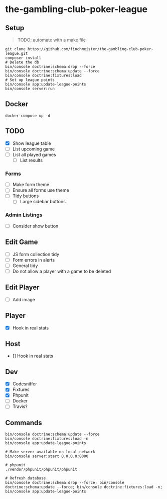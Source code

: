 # the-gambling-club-poker-league

## Setup
> TODO: automate with a make file

```
git clone https://github.com/finchmeister/the-gambling-club-poker-league.git
composer install
# Delete the db 
bin/console doctrine:schema:drop --force
bin/console doctrine:schema:update --force
bin/console doctrine:fixtures:load
# Set up league points
bin/console app:update-league-points
bin/console server:run 
```

## Docker
```
docker-compose up -d

```

## TODO
- [x] Show league table
- [ ] List upcoming game
- [ ] List all played games
    - [ ] List results

### Forms
- [ ] Make form theme
- [ ] Ensure all forms use theme
- [ ] Tidy buttons
    - [ ] Large sidebar buttons

### Admin Listings
- [ ] Consider show button


## Edit Game
- [ ] JS form collection tidy
- [ ] Form errors in alerts
- [ ] General tidy
- [ ] Do not allow a player with a game to be deleted

## Edit Player
- [ ] Add image

## Player
- [x] Hook in real stats
## Host
- [] Hook in real stats

## Dev
- [x] Codesniffer
- [x] Fixtures
- [x] Phpunit
- [ ] Docker
- [ ] Travis?

## Commands

```
bin/console doctrine:schema:update --force
bin/console doctrine:fixtures:load -n
bin/console app:update-league-points

# Make server available on local network
bin/console server:start 0.0.0.0:8000

# phpunit
./vendor/phpunit/phpunit/phpunit

# Refresh database
bin/console doctrine:schema:drop --force; bin/console doctrine:schema:update --force; bin/console doctrine:fixtures:load -n; bin/console app:update-league-points
```
